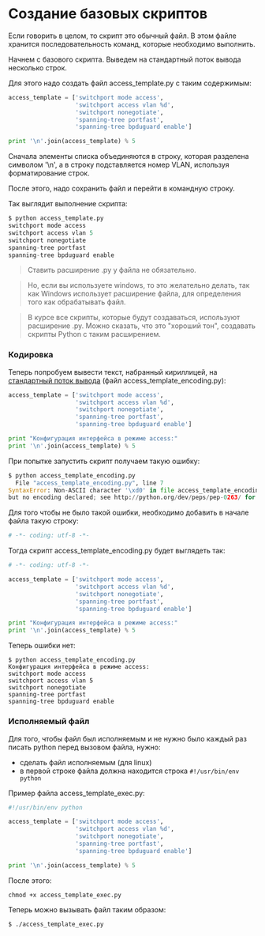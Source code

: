 # Создание базовых скриптов

Если говорить в целом, то скрипт это обычный файл.
В этом файле хранится последовательность команд, которые необходимо выполнить.

Начнем с базового скрипта. Выведем на стандартный поток вывода несколько строк.

Для этого надо создать файл access_template.py с таким содержимым:
```python
access_template = ['switchport mode access',
                   'switchport access vlan %d',
                   'switchport nonegotiate',
                   'spanning-tree portfast',
                   'spanning-tree bpduguard enable']

print '\n'.join(access_template) % 5
```

Сначала элементы списка объединяются в строку, которая разделена символом '\n', а в строку подставляется номер VLAN, используя форматирование строк.

После этого, надо сохранить файл и перейти в командную строку.

Так выглядит выполнение скрипта:
```python
$ python access_template.py
switchport mode access
switchport access vlan 5
switchport nonegotiate
spanning-tree portfast
spanning-tree bpduguard enable
```


> Ставить расширение .py у файла не обязательно. 

> Но, если вы используете windows, то это желательно делать, так как Windows использует расширение файла, для определения того как обрабатывать файл.

> В курсе все скрипты, которые будут создаваться, используют расширение .py.
Можно сказать, что это "хороший тон", создавать скрипты Python  с таким расширением.

### Кодировка

Теперь попробуем вывести текст, набранный кириллицей, на [стандартный поток вывода](http://xgu.ru/wiki/stdin) (файл access_template_encoding.py):
```python
access_template = ['switchport mode access',
                   'switchport access vlan %d',
                   'switchport nonegotiate',
                   'spanning-tree portfast',
                   'spanning-tree bpduguard enable']

print "Конфигурация интерфейса в режиме access:"
print '\n'.join(access_template) % 5
```

При попытке запустить скрипт получаем такую ошибку:
```python
$ python access_template_encoding.py
  File "access_template_encoding.py", line 7
SyntaxError: Non-ASCII character '\xd0' in file access_template_encoding.py on line 7,
but no encoding declared; see http://python.org/dev/peps/pep-0263/ for details
```

Для того чтобы не было такой ошибки, необходимо добавить в начале файла такую строку:
```python
# -*- coding: utf-8 -*-
```

Тогда скрипт access_template_encoding.py будет выглядеть так:
```python
# -*- coding: utf-8 -*-

access_template = ['switchport mode access',
                   'switchport access vlan %d',
                   'switchport nonegotiate',
                   'spanning-tree portfast',
                   'spanning-tree bpduguard enable']

print "Конфигурация интерфейса в режиме access:"
print '\n'.join(access_template) % 5
```

Теперь ошибки нет:
```
$ python access_template_encoding.py
Конфигурация интерфейса в режиме access:
switchport mode access
switchport access vlan 5
switchport nonegotiate
spanning-tree portfast
spanning-tree bpduguard enable
```


### Исполняемый файл

Для того, чтобы файл был исполняемым и не нужно было каждый раз писать python перед вызовом файла, нужно:
* сделать файл исполняемым (для linux)
* в первой строке файла должна находится строка ```#!/usr/bin/env python```

Пример файла access_template_exec.py:
```python
#!/usr/bin/env python

access_template = ['switchport mode access',
                   'switchport access vlan %d',
                   'switchport nonegotiate',
                   'spanning-tree portfast',
                   'spanning-tree bpduguard enable']

print '\n'.join(access_template) % 5
```

После этого:
```
chmod +x access_template_exec.py
```

Теперь можно вызывать файл таким образом:
```
$ ./access_template_exec.py
```

